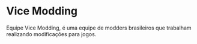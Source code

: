 # Vice Modding

Equipe Vice Modding, é uma equipe de modders brasileiros que trabalham realizando modificações para jogos.
